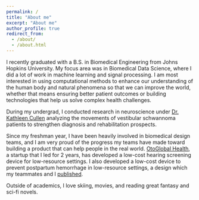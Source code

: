 ```yaml
---
permalink: /
title: "About me"
excerpt: "About me"
author_profile: true
redirect_from: 
  - /about/
  - /about.html
---
```


I recently graduated with a B.S. in Biomedical Engineering from Johns Hopkins University.
My focus area was in Biomedical Data Science, where I did a lot of work in machine
learning and signal processing. I am most interested in using computational methods to
enhance our understanding of the human body and natural phenomena so that we can
improve the world, whether that means ensuring better patient outcomes or building
technologies that help us solve complex health challenges.

During my undergrad, I conducted research in neuroscience under [Dr. Kathleen Cullen](https://thecullenlab.org/) analyzing the movements of vestibular schwannoma patients to strengthen diagnosis and rehabilitation prospects.

Since my freshman year, I have been heavily involved in biomedical design teams, and I am very proud of the progress my teams have made toward building a product that can help people in the real world. [OtoGlobal Health](https://otoglobalhealth.wixsite.com/companysite), a startup that I led for 2 years, has developed a low-cost hearing screening device for low-resource settings. I also developed a low-cost device to prevent postpartum hemorrhage in low-resource settings, a design which my teammates and I [published](https://asmedigitalcollection.asme.org/medicaldevices/article-abstract/14/1/014503/1072514/Improved-Treatment-of-Postpartum-Hemorrhage-Design?redirectedFrom=fulltext).

Outside of academics, I love skiing, movies, and reading great fantasy and sci-fi novels.